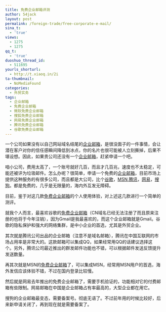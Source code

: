```yaml
---
title: 免费企业邮箱评测
author: 54jack
layout: post
permalink: /foreign-trade/free-corporate-e-mail/
sina_t:
  - 'true'
views:
  - 1275
  - 1275
qq_t:
  - 'true'
duoshuo_thread_id:
  - 511695
yourls_shorturl:
  - http://t.xiaoq.in/2i
ta-thumbnail:
  - NoMediaFound
categories:
  - 外贸实务
tags:
  - 企业邮箱
  - 免费企业邮箱
  - 微软免费企业邮箱
  - 搜狐免费企业邮箱
  - 网易免费企业邮箱
  - 腾讯免费企业邮箱
  - 谷歌免费企业邮箱
---
```

一个公司如果没有以自己网站域名结尾的<span class='wp_keywordlink_affiliate'><a href="https://xiaoq.in/tag/%e4%bc%81%e4%b8%9a%e9%82%ae%e7%ae%b1/" title="查看企业邮箱中的全部文章" target="_blank">企业邮箱</a></span>，是很没面子的一件事情，会让潜在客户对你的信任感瞬间降低到冰点，你的名片也很可能被人立刻撕掉，后果不堪设想。因此，如果贵公司还没有一个<span class='wp_keywordlink_affiliate'><a href="https://xiaoq.in/tag/%e4%bc%81%e4%b8%9a%e9%82%ae%e7%ae%b1/" title="查看企业邮箱中的全部文章" target="_blank">企业邮箱</a></span>，赶紧申请一个吧。

咱小公司，费用太高了，一个账号就好几百，而且才几百兆，速度也不太稳定，可能还被评为垃圾邮件。怎么办呢？很简单，申请一个免费的<span class='wp_keywordlink_affiliate'><a href="https://xiaoq.in/tag/%e4%bc%81%e4%b8%9a%e9%82%ae%e7%ae%b1/" title="查看企业邮箱中的全部文章" target="_blank">企业邮箱</a></span>，目前市场上提供这种服务的有很多公司，而且都是大公司，比个<a title="免费谷歌企业邮箱" href="http://www.google.com/a/cpanel/domain/new?hl=zh_CN" target="_blank">谷歌</a>，<a title="微软免费企业邮箱" href="https://domains.live.com/" target="_blank">MSN</a>,<a title="QQ免费企业邮箱" href="http://exmail.qq.com/" target="_blank">腾讯</a>，<a title="网易免费企业邮箱" href="http://ym.163.com/" target="_blank">网易</a>，<a title="搜狐免费企业邮箱" href="http://mail.sohu.net/free/" target="_blank">搜狗</a>。都是免费的，几乎是无限量的，海内外互发无障碍。

目前，鉴于对这几款<span class='wp_keywordlink_affiliate'><a href="https://xiaoq.in/tag/%e5%85%8d%e8%b4%b9%e4%bc%81%e4%b8%9a%e9%82%ae%e7%ae%b1/" title="查看免费企业邮箱中的全部文章" target="_blank">免费企业邮箱</a></span>的个人使用体验，对上述这几款进行一个简单的测评。

就我个人而言，最喜欢谷歌的<span class='wp_keywordlink_affiliate'><a href="https://xiaoq.in/tag/%e5%85%8d%e8%b4%b9%e4%bc%81%e4%b8%9a%e9%82%ae%e7%ae%b1/" title="查看免费企业邮箱中的全部文章" target="_blank">免费企业邮箱</a></span>（CN域名已经无法注册了而且原来注册的也将于今年注销），因为Gmail是我最喜欢的，而这个企业邮箱就是Gmail。谷歌的隐私保护和强大的网络集群，是中小企业的首选，尤其是外贸企业。

其次就是腾讯公司出品的企业邮箱（注意不是域名邮箱），腾讯在中国互联网的市场占用率是非常大的。这款邮箱可以集成QQ，如果经常用QQ的话建议选择这个。另外，腾讯公司最近推出的群发邮件功能也不错，可以根据邮件发送反馈提升发送数量。

再其次就是MSN的<span class='wp_keywordlink_affiliate'><a href="https://xiaoq.in/tag/%e5%85%8d%e8%b4%b9%e4%bc%81%e4%b8%9a%e9%82%ae%e7%ae%b1/" title="查看免费企业邮箱中的全部文章" target="_blank">免费企业邮箱</a></span>了，可以集成MSN，经常用MSN用户的首选，海外发信应该体验不错，不过在国内登录比较慢。

然后就是网易去年推出的免费企业邮箱了，需要手机验证的，功能相对它的付费邮箱有些限制。网易邮箱在中国是企业邮箱占有率最高的，大型企业都在用它。

搜狗的企业邮箱最变态，需要备案号。彻底无语了。不过前年用的时候比较好，后来新申请关闭了，再到现在就是需要备案了。